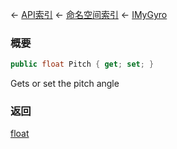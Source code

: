 ← [API索引](Api-Index) ← [命名空间索引](Namespace-Index) ← [IMyGyro](Sandbox.ModAPI.Ingame.IMyGyro)

### 概要

```csharp
public float Pitch { get; set; }
```

Gets or set the pitch angle

### 返回

[float](https://docs.microsoft.com/en-us/dotnet/api/System.Single?view=netframework-4.6)


